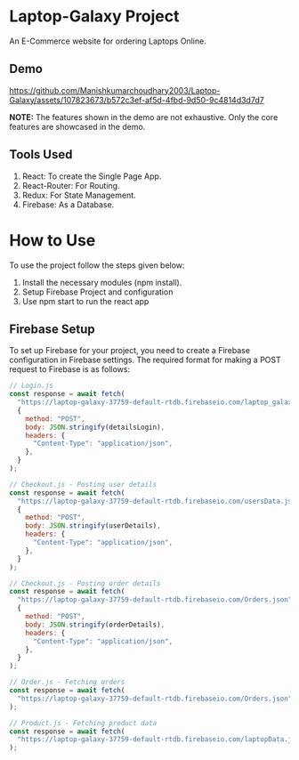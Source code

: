 # Laptop-Galaxy Project

An E-Commerce website for ordering Laptops Online.

## Demo 


https://github.com/Manishkumarchoudhary2003/Laptop-Galaxy/assets/107823673/b572c3ef-af5d-4fbd-9d50-9c4814d3d7d7



**NOTE:** The features shown in the demo are not exhaustive. Only the core features are showcased in the demo.

## Tools Used

1. React: To create the Single Page App.
2. React-Router: For Routing.
3. Redux: For State Management.
4. Firebase: As a Database.

# How to Use
To use the project follow the steps given below:

1. Install the necessary modules (npm install).
2. Setup Firebase Project and configuration
3. Use npm start to run the react app

## Firebase Setup

To set up Firebase for your project, you need to create a Firebase configuration in Firebase settings. The required format for making a POST request to Firebase is as follows:

```javascript
// Login.js
const response = await fetch(
  "https://laptop-galaxy-37759-default-rtdb.firebaseio.com/laptop_galaxy_login.json",
  {
    method: "POST",
    body: JSON.stringify(detailsLogin),
    headers: {
      "Content-Type": "application/json",
    },
  }
);

// Checkout.js - Posting user details
const response = await fetch(
  "https://laptop-galaxy-37759-default-rtdb.firebaseio.com/usersData.json",
  {
    method: "POST",
    body: JSON.stringify(userDetails),
    headers: {
      "Content-Type": "application/json",
    },
  }
);

// Checkout.js - Posting order details
const response = await fetch(
  "https://laptop-galaxy-37759-default-rtdb.firebaseio.com/Orders.json",
  {
    method: "POST",
    body: JSON.stringify(orderDetails),
    headers: {
      "Content-Type": "application/json",
    },
  }
);

// Order.js - Fetching orders
const response = await fetch(
  "https://laptop-galaxy-37759-default-rtdb.firebaseio.com/Orders.json"
);

// Product.js - Fetching product data
const response = await fetch(
  "https://laptop-galaxy-37759-default-rtdb.firebaseio.com/laptopData.json"
);





